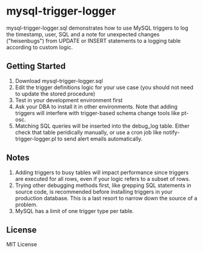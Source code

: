 # mysql-trigger-logger
mysql-trigger-logger.sql demonstrates how to use MySQL triggers to log the timestamp, user, SQL and a note for unexpected changes ("heisenbugs") from UPDATE or INSERT statements to a logging table according to custom logic.

## Getting Started

1. Download mysql-trigger-logger.sql
2. Edit the trigger definitions logic for your use case (you should not need to update the stored procedure)
3. Test in your development environment first
4. Ask your DBA to install it in other environments. Note that adding triggers will interfere with trigger-based schema change tools like pt-osc.
5. Matching SQL queries will be inserted into the debug_log table. Either check that table peridically manually, or use a cron job like notify-trigger-logger.pl to send alert emails automatically.

## Notes

1. Adding triggers to busy tables will impact performance since triggers are executed for all rows, even if your logic refers to a subset of rows.
2. Trying other debugging methods first, like grepping SQL statements in source code, is recommended before installing triggers in your production database. This is a last resort to narrow down the source of a problem.
3. MySQL has a limit of one trigger type per table.

## License

MIT License
